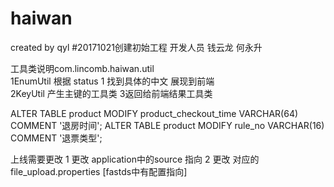 # haiwan
created by qyl
#20171021创建初始工程
开发人员 钱云龙 何永升

工具类说明com.lincomb.haiwan.util<br>
1EnumUtil 根据 status 1 找到具体的中文 展现到前端<br>
2KeyUtil 产生主键的工具类
3返回给前端结果工具类

ALTER TABLE product MODIFY product_checkout_time VARCHAR(64) COMMENT '退房时间';
ALTER TABLE product MODIFY rule_no VARCHAR(16) COMMENT '退票类型';


上线需要更改
1 更改 application中的source 指向
2 更改 对应的file_upload.properties [fastds中有配置指向]

